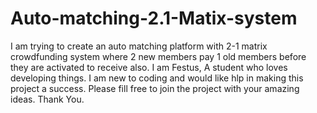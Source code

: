 # Auto-matching-2.1-Matix-system
I am trying to create an auto matching platform with 2-1 matrix crowdfunding system where 2 new members pay 1 old members before they are activated to receive also.
I am Festus, A  student who loves developing things. I am new to coding and would like hlp in making this project a success. 
Please fill free to join the project with your amazing ideas. 
Thank You.
